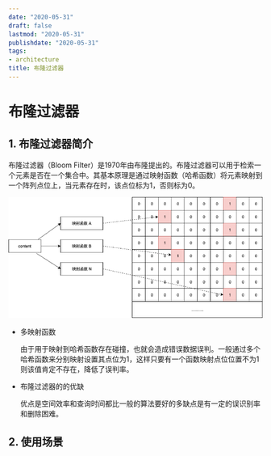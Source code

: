 ```yaml
---
date: "2020-05-31"
draft: false
lastmod: "2020-05-31"
publishdate: "2020-05-31"
tags:
- architecture
title: 布隆过滤器
---
```


# 布隆过滤器

## 1. 布隆过滤器简介
布隆过滤器（Bloom Filter）是1970年由布隆提出的。布隆过滤器可以用于检索一个元素是否在一个集合中。其基本原理是通过映射函数（哈希函数）将元素映射到一个阵列点位上，当元素存在时，该点位标为1，否则标为0。

![BloomFilter](../picture/BloomFilter.png)



* 多映射函数

  由于用于映射到哈希函数存在碰撞，也就会造成错误数据误判。一般通过多个哈希函数来分别映射设置其点位为1，这样只要有一个函数映射点位位置不为1则该值肯定不存在，降低了误判率。

* 布隆过滤器的的优缺

  优点是空间效率和查询时间都比一般的算法要好的多缺点是有一定的误识别率和删除困难。

## 2. 使用场景

